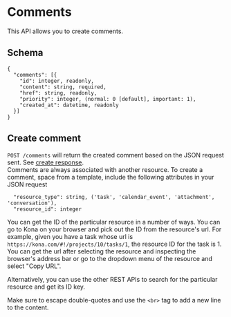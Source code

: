 Comments
========

This API allows you to create comments.

Schema  <a name='schema'></a>
------------
```
{
  "comments": [{
    "id": integer, readonly,
    "content": string, required,
    "href": string, readonly,
    "priority": integer, (normal: 0 [default], important: 1),
    "created_at": datetime, readonly
  }]
}
```


Create comment
-----------
`POST /comments` will return the created comment based on the JSON request sent. See [create response](responses.md#create).   
Comments are always associated with another resource. To create a comment, space from a template, include the following attributes in your JSON request

```
  "resource_type": string, ('task', 'calendar_event', 'attachment', 'conversation'),
  "resource_id": integer
```

You can get the ID of the particular resource in a number of ways. You can go to Kona on your browser and pick out the ID
from the resource's url. For example, given you have a task whose url is `https://kona.com/#!/projects/10/tasks/1`, the resource ID
for the task is 1. You can get the url after selecting the resource and inspecting the browser's address bar or go to the
dropdown menu of the resource and select "Copy URL".

Alternatively, you can use the other REST APIs to search for the particular resource and get its ID key.

Make sure to escape double-quotes and use the `<br>` tag to add a new line to the content.

